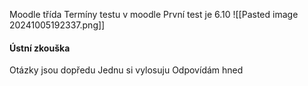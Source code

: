 Moodle třída
Termíny testu v moodle
První test je  6.10
![[Pasted image 20241005192337.png]]
#### Ústní zkouška
Otázky jsou dopředu
Jednu si vylosuju
Odpovídám hned
